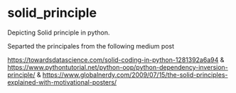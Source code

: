 # solid_principle
Depicting Solid principle in python.

Separted the principales from the following medium post

https://towardsdatascience.com/solid-coding-in-python-1281392a6a94
&
https://www.pythontutorial.net/python-oop/python-dependency-inversion-principle/
&
https://www.globalnerdy.com/2009/07/15/the-solid-principles-explained-with-motivational-posters/
